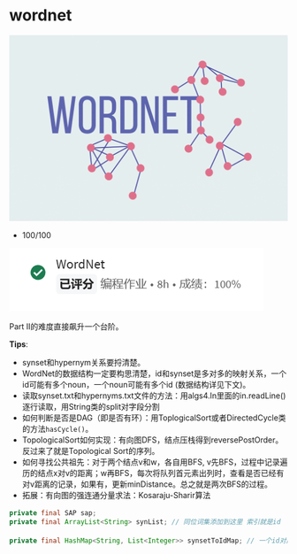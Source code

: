 # wordnet
![logo_6](img/logo_6.png)
* 100/100

![wordnet100](img/wordnet100.png)

Part II的难度直接飙升一个台阶。

**Tips**:

* synset和hypernym关系要捋清楚。
* WordNet的数据结构一定要构思清楚，id和synset是多对多的映射关系，一个id可能有多个noun，一个noun可能有多个id (数据结构详见下文)。
* 读取synset.txt和hypernyms.txt文件的方法：用algs4.In里面的in.readLine()逐行读取，用String类的split对字段分割
* 如何判断是否是DAG（即是否有环）：用ToplogicalSort或者DirectedCycle类的方法`hasCycle()`。
* TopologicalSort如何实现：有向图DFS，结点压栈得到reversePostOrder。反过来了就是Topological Sort的序列。
* 如何寻找公共祖先：对于两个结点v和w，各自用BFS, v先BFS，过程中记录遍历的结点x对v的距离；w再BFS，每次将队列首元素出列时，查看是否已经有对v距离的记录，如果有，更新minDistance。总之就是两次BFS的过程。
* 拓展：有向图的强连通分量求法：Kosaraju-Sharir算法


```Java
private final SAP sap;  
private final ArrayList<String> synList; // 同位词集添加到这里 索引就是id  
  
private final HashMap<String, List<Integer>> synsetToIdMap; // 一个id对应多个名词, 所以反过来一个名词对应部分id
```